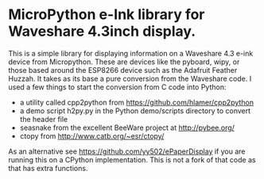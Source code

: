 
# MicroPython e-Ink library for Waveshare 4.3inch display.

This is a simple library for displaying information on a Waveshare 4.3 e-ink device from Micropython. These are devices like the pyboard, wipy, or those based around the ESP8266 device such as the Adafruit Feather Huzzah. It takes as its base a pure conversion from the Waveshare code. I used a few things to start the conversion from C code into Python:
- a utility called cpp2python from https://github.com/hlamer/cpp2python
- a demo script h2py.py in the Python demo/scripts directory to convert the header file
- seasnake from the excellent BeeWare project at http://pybee.org/
- ctopy from http://www.catb.org/~esr/ctopy/

As an alternative see https://github.com/yy502/ePaperDisplay if you are running this on a CPython implementation. This is not a fork of that code as that has extra functions.